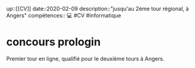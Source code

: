 up::[[CV]]
date::2020-02-09
description::"jusqu'au 2ème tour régional, à Angers"
compétences:: 💻
#CV #informatique 
# concours prologin
Premier tour en ligne, qualifié pour le deuxième tours à Angers.
